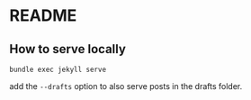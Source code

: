 # README

## How to serve locally

`bundle exec jekyll serve`

add the `--drafts` option to also serve posts in the drafts folder.